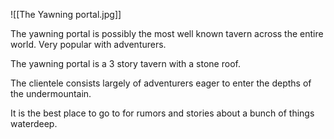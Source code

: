 
![[The Yawning portal.jpg]]

The yawning portal is possibly the most well known tavern across the entire world. Very popular with adventurers. 

The yawning portal is a 3 story tavern with a stone roof.

The clientele consists largely of adventurers eager to enter the depths of the undermountain.

It is the best place to go to for rumors and stories about a bunch of things waterdeep. 





